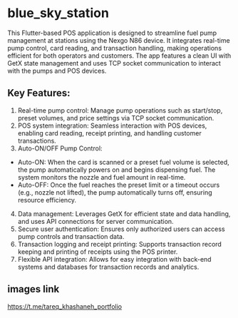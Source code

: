 # blue_sky_station

This Flutter-based POS application is designed to streamline fuel pump management at stations using the Nexgo N86 device. It integrates real-time pump control, card reading, and transaction handling, making operations efficient for both operators and customers. The app features a clean UI with GetX state management and uses TCP socket communication to interact with the pumps and POS devices.

## Key Features:
1. Real-time pump control: Manage pump operations such as start/stop, preset volumes, and price settings via TCP socket communication.
2. POS system integration: Seamless interaction with POS devices, enabling card reading, receipt printing, and handling customer transactions.
3. Auto-ON/OFF Pump Control:
 - Auto-ON: When the card is scanned or a preset fuel volume is selected, the pump automatically powers on and begins dispensing fuel. The system monitors the nozzle and fuel amount in real-time.
 - Auto-OFF: Once the fuel reaches the preset limit or a timeout occurs (e.g., nozzle not lifted), the pump automatically turns off, ensuring resource efficiency.
4. Data management: Leverages GetX for efficient state and data handling, and uses API connections for server communication.
5. Secure user authentication: Ensures only authorized users can access pump controls and transaction data.
6. Transaction logging and receipt printing: Supports transaction record keeping and printing of receipts using the POS printer.
7. Flexible API integration: Allows for easy integration with back-end systems and databases for transaction records and analytics.

## images link
https://t.me/tareq_khashaneh_portfolio


